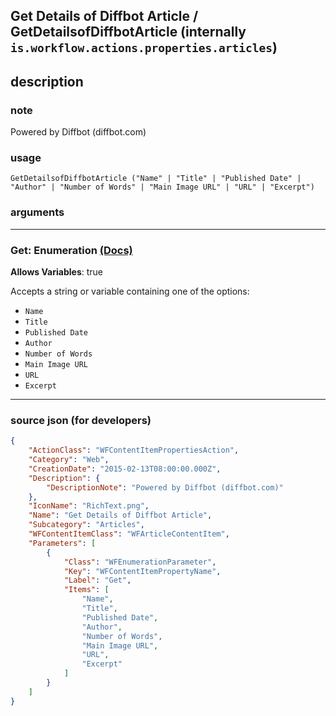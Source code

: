 
## Get Details of Diffbot Article / GetDetailsofDiffbotArticle (internally `is.workflow.actions.properties.articles`)


## description

### note

Powered by Diffbot (diffbot.com)


### usage
```
GetDetailsofDiffbotArticle ("Name" | "Title" | "Published Date" | "Author" | "Number of Words" | "Main Image URL" | "URL" | "Excerpt")
```

### arguments

---

### Get: Enumeration [(Docs)](https://pfgithub.github.io/shortcutslang/gettingstarted#enum-select-field)
**Allows Variables**: true



Accepts a string 
or variable
containing one of the options:

- `Name`
- `Title`
- `Published Date`
- `Author`
- `Number of Words`
- `Main Image URL`
- `URL`
- `Excerpt`

---

### source json (for developers)

```json
{
	"ActionClass": "WFContentItemPropertiesAction",
	"Category": "Web",
	"CreationDate": "2015-02-13T08:00:00.000Z",
	"Description": {
		"DescriptionNote": "Powered by Diffbot (diffbot.com)"
	},
	"IconName": "RichText.png",
	"Name": "Get Details of Diffbot Article",
	"Subcategory": "Articles",
	"WFContentItemClass": "WFArticleContentItem",
	"Parameters": [
		{
			"Class": "WFEnumerationParameter",
			"Key": "WFContentItemPropertyName",
			"Label": "Get",
			"Items": [
				"Name",
				"Title",
				"Published Date",
				"Author",
				"Number of Words",
				"Main Image URL",
				"URL",
				"Excerpt"
			]
		}
	]
}
```
